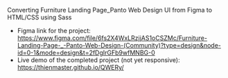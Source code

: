 Converting Furniture Landing Page_Panto Web Design UI from Figma to HTML/CSS using Sass

- Figma link for the project: https://www.figma.com/file/6fs2X4WxLRzjjAS1oCSZMc/Furniture-Landing-Page-_-Panto-Web-Design-(Community)?type=design&node-id=0-1&mode=design&t=2fDgIrGFb9wfMNBG-0
- Live demo of the completed project (not yet responsive): https://thienmaster.github.io/QWERy/
